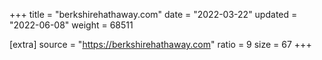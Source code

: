 +++
title = "berkshirehathaway.com"
date = "2022-03-22"
updated = "2022-06-08"
weight = 68511

[extra]
source = "https://berkshirehathaway.com"
ratio = 9
size = 67
+++
